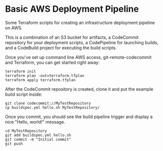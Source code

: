 # Basic AWS Deployment Pipeline

Some Terraform scripts for creating an infrastructure deployment pipeline on AWS.

This is a combination of an S3 bucket for artifacts, a CodeCommit repository for your deployment scripts,
a CodePipeline for launching builds, and a CodeBuild project for executing the build scripts.

Once you've set up command line AWS access, git-remote-codecommit and Terraform, you can get started right away:

```shell
terraform init
terraform plan -out=terraform.tfplan
terraform apply terraform.tfplan
```

After the CodeCommit repository is created, clone it and put the example build script inside:

```shell
git clone codecommit://MyTestRepository
cp buildspec.yml hello.sh MyTestRepository/
```

Once you commit, you should see the build pipeline trigger and display a nice "Hello, world!" message.

```shell
cd MyTestRepository
git add buildspec.yml hello.sh
git commit -m "Initial commit"
git push
```

